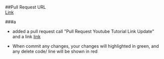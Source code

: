 ##Pull Request URL <br>
[Link](https://github.com/CapelaGames/pullrequest2024.1) <br>

###a
- added a pull request call "Pull Request Youtube Tutorial Link Update" and a link [link](https://www.youtube.com/watch?v=uHgt8giw1LY)

- When commit any changes, your changes will highlighted in green, and any delete code/ line will be shown in red
